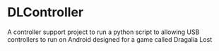 # DLController
A controller support project to run a python script to allowing USB controllers to run on Android designed for a game called Dragalia Lost
